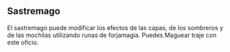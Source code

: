 ## Sastremago
El sastremago puede modificar los efectos de las capas, de los sombreros y de las mochilas utilizando runas de forjamagia.
Puedes Maguear traje con este oficio.
